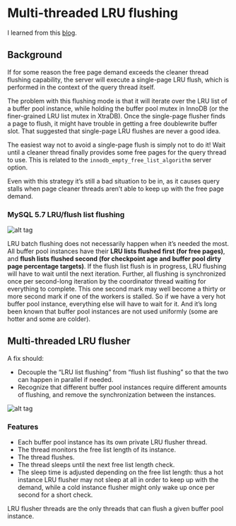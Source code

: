 # Multi-threaded LRU flushing

I learned from this [blog](https://www.percona.com/blog/2016/05/05/percona-server-5-7-multi-threaded-lru-flushing/).

## Background

If for some reason the free page demand exceeds the cleaner thread flushing capability, the server will execute a single-page LRU flush, which is performed in the context of the query thread itself.

The problem with this flushing mode is that it will iterate over the LRU list of a buffer pool instance, while holding the buffer pool mutex in InnoDB (or the finer-grained LRU list mutex in XtraDB). Once the single-page flusher finds a page to flush, it might have trouble in getting a free doublewrite buffer slot. That suggested that single-page LRU flushes are never a good idea.

The easiest way not to avoid a single-page flush is simply not to do it! Wait until a cleaner thread finally provides some free pages for the query thread to use. This is related to the `innodb_empty_free_list_algorithm` server option.

Even with this strategy it’s still a bad situation to be in, as it causes query stalls when page cleaner threads aren’t able to keep up with the free page demand.

### MySQL 5.7 LRU/flush list flushing

![alt tag](https://www.percona.com/blog/wp-content/uploads/2016/03/MySQL-MT-flushing-cropped.png)

LRU batch flushing does not necessarily happen when it’s needed the most. All buffer pool instances have their **LRU lists flushed first (for free pages)**, and **flush lists flushed second (for checkpoint age and buffer pool dirty page percentage targets)**. If the flush list flush is in progress, LRU flushing will have to wait until the next iteration. Further, all flushing is synchronized once per second-long iteration by the coordinator thread waiting for everything to complete. This one second mark may well become a thirty or more second mark if one of the workers is stalled. So if we have a very hot buffer pool instance, everything else will have to wait for it. And it’s long been known that buffer pool instances are not used uniformly (some are hotter and some are colder).

## Multi-threaded LRU flusher

A fix should:

- Decouple the “LRU list flushing” from “flush list flushing” so that the two can happen in parallel if needed.
- Recognize that different buffer pool instances require different amounts of flushing, and remove the synchronization between the instances.

![alt tag](https://www.percona.com/blog/wp-content/uploads/2016/03/Untitled-drawing-12.png)

### Features

- Each buffer pool instance has its own private LRU flusher thread.
- The thread monitors the free list length of its instance.
- The thread flushes.
- The thread sleeps until the next free list length check.
- The sleep time is adjusted depending on the free list length: thus a hot instance LRU flusher may not sleep at all in order to keep up with the demand, while a cold instance flusher might only wake up once per second for a short check.

LRU flusher threads are the only threads that can flush a given buffer pool instance.
